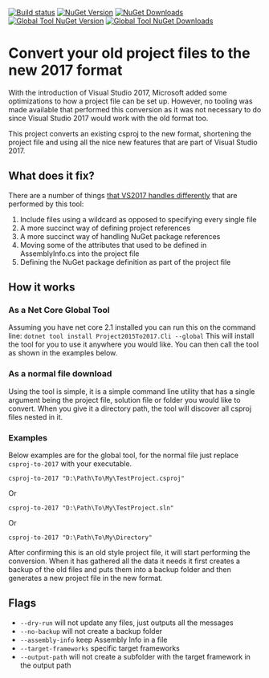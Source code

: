 [![Build status](https://ci.appveyor.com/api/projects/status/bpo5n2yehpqrxbc4?svg=true)](https://ci.appveyor.com/project/hvanbakel/csprojtovs2017)
[![NuGet Version](https://img.shields.io/nuget/v/Project2015To2017.svg)](https://www.nuget.org/packages/Project2015To2017)
[![NuGet Downloads](https://img.shields.io/nuget/dt/Project2015To2017.svg)](https://www.nuget.org/packages/Project2015To2017)
[![Global Tool NuGet Version](https://img.shields.io/nuget/v/Project2015To2017.svg)](https://www.nuget.org/packages/Project2015To2017.Cli)
[![Global Tool NuGet Downloads](https://img.shields.io/nuget/dt/Project2015To2017.svg)](https://www.nuget.org/packages/Project2015To2017.Cli)

# Convert your old project files to the new 2017 format
With the introduction of Visual Studio 2017, Microsoft added some optimizations to how a project file can be set up. However, no tooling was made available that performed this conversion as it was not necessary to do since Visual Studio 2017 would work with the old format too.

This project converts an existing csproj to the new format, shortening the project file and using all the nice new features that are part of Visual Studio 2017.

## What does it fix?
There are a number of things [that VS2017 handles differently](http://www.natemcmaster.com/blog/2017/03/09/vs2015-to-vs2017-upgrade/) that are performed by this tool: 
1. Include files using a wildcard as opposed to specifying every single file 
2. A more succinct way of defining project references 
3. A more succinct way of handling NuGet package references
4. Moving some of the attributes that used to be defined in AssemblyInfo.cs into the project file
5. Defining the NuGet package definition as part of the project file

## How it works
### As a Net Core Global Tool
Assuming you have net core 2.1 installed you can run this on the command line:
`dotnet tool install Project2015To2017.Cli --global`
This will install the tool for you to use it anywhere you would like. You can then call the tool as shown in the examples below.

### As a normal file download
Using the tool is simple, it is a simple command line utility that has a single argument being the project file, solution file or folder you would like to convert.
When you give it a directory path, the tool will discover all csproj files nested in it.

### Examples
Below examples are for the global tool, for the normal file just replace `csproj-to-2017` with your executable.

`csproj-to-2017 "D:\Path\To\My\TestProject.csproj"`

Or

`csproj-to-2017 "D:\Path\To\My\TestProject.sln"`

Or

`csproj-to-2017 "D:\Path\To\My\Directory"`

After confirming this is an old style project file, it will start performing the conversion. When it has gathered all the data it needs it first creates a backup of the old files and puts them into a backup folder and then generates a new project file in the new format.

## Flags
* `--dry-run` will not update any files, just outputs all the messages
* `--no-backup` will not create a backup folder
* `--assembly-info` keep Assembly Info in a file
* `--target-frameworks` specific target frameworks
* `--output-path` will not create a subfolder with the target framework in the output path
